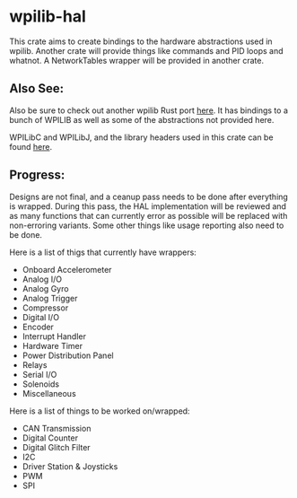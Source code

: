 wpilib-hal
==========

This crate aims to create bindings to the hardware abstractions used in wpilib. Another crate will provide things like commands and PID loops and whatnot. A NetworkTables wrapper will be provided in another crate.

Also See:
---------

Also be sure to check out another wpilib Rust port [here](https://github.com/robotrs/rust-wpilib).
It has bindings to a bunch of WPILIB as well as some of the abstractions not provided here.

WPILibC and WPILibJ, and the library headers used in this crate can be found [here](https://github.com/wpilibsuite/allwpilib).

Progress:
---------

Designs are not final, and a ceanup pass needs to be done after everything is wrapped. During this pass, the HAL implementation will be reviewed and as many functions that can currently error as possible will be replaced with non-erroring variants. Some other things like usage reporting also need to be done.

Here is a list of thigs that currently have wrappers:
  - Onboard Accelerometer
  - Analog I/O
  - Analog Gyro
  - Analog Trigger
  - Compressor
  - Digital I/O
  - Encoder
  - Interrupt Handler
  - Hardware Timer
  - Power Distribution Panel
  - Relays
  - Serial I/O
  - Solenoids
  - Miscellaneous

Here is a list of things to be worked on/wrapped:
  - CAN Transmission
  - Digital Counter
  - Digital Glitch Filter
  - I2C
  - Driver Station & Joysticks
  - PWM
  - SPI
